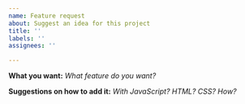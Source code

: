 ```yaml
---
name: Feature request
about: Suggest an idea for this project
title: ''
labels: ''
assignees: ''

---
```


**What you want:**
*What feature do you want?*

**Suggestions on how to add it:**
*With JavaScript? HTML? CSS? How?*

